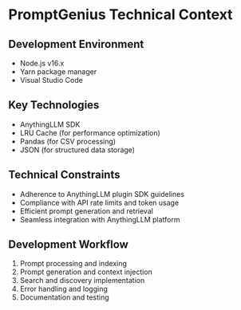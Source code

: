 # PromptGenius Technical Context

## Development Environment
- Node.js v16.x
- Yarn package manager
- Visual Studio Code

## Key Technologies
- AnythingLLM SDK
- LRU Cache (for performance optimization)
- Pandas (for CSV processing)
- JSON (for structured data storage)

## Technical Constraints
- Adherence to AnythingLLM plugin SDK guidelines
- Compliance with API rate limits and token usage
- Efficient prompt generation and retrieval
- Seamless integration with AnythingLLM platform

## Development Workflow
1. Prompt processing and indexing
2. Prompt generation and context injection
3. Search and discovery implementation
4. Error handling and logging
5. Documentation and testing

